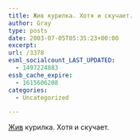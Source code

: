 ```yaml
---
title: Жив курилка. Хотя и скучает.
author: Gray
type: posts
date: 2003-07-05T05:35:23+00:00
excerpt:
url: /3378
esml_socialcount_LAST_UPDATED:
  - 1497224883
essb_cache_expire:
  - 1615606208
categories:
  - Uncategorized

---
```








<a href="http://www.korrespondent.net/main/74394" target="_blank">Жив</a> курилка. Хотя и скучает.